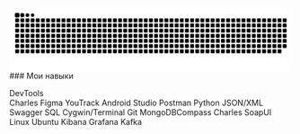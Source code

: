 
<picture>
  <source
    media="(prefers-color-scheme: dark)"
    srcset="https://raw.githubusercontent.com/platane/snk/output/github-contribution-grid-snake-dark.svg"
  />
  <source
    media="(prefers-color-scheme: light)"
    srcset="https://raw.githubusercontent.com/platane/snk/output/github-contribution-grid-snake.svg"
  />
  <img
    alt="github contribution grid snake animation"
    src="https://raw.githubusercontent.com/platane/snk/output/github-contribution-grid-snake.svg"
  />
</picture>
### Мои навыки

DevTools   
Charles
Figma
YouTrack
Android Studio
Postman
Python
JSON/XML
Swagger
SQL
Cygwin/Terminal
Git
MongoDBCompass
Charles
SoapUI 
Linux Ubuntu
Kibana
Grafana
Kafka






